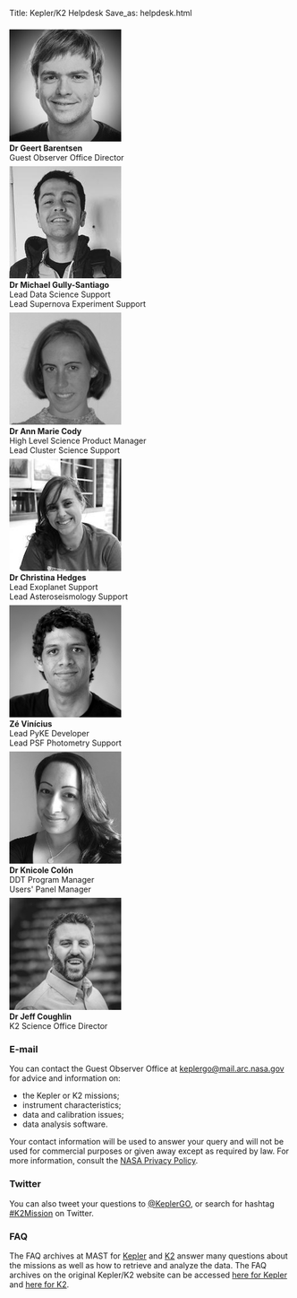 Title: Kepler/K2 Helpdesk
Save_as: helpdesk.html

<div class="row">
    <div class="col-sm-4 text-center">
        <img src="images/faces/geert.jpg" class="img-circle" style="padding-top:0.5em;"><br>
        <b>Dr Geert Barentsen</b><br>
        Guest Observer Office Director
    </div>
    <div class="col-sm-4 text-center">
        <img src="images/faces/gully.jpg" class="img-circle" style="padding-top:0.5em;"><br>
        <b>Dr Michael Gully-Santiago</b><br>
        Lead Data Science Support<br>
        Lead Supernova Experiment Support
    </div>
    <div class="col-sm-4 text-center">
        <img src="images/faces/annmarie.jpg" class="img-circle" style="padding-top:0.5em;"><br>
        <b>Dr Ann Marie Cody</b><br>
        High Level Science Product Manager<br>
        Lead Cluster Science Support
    </div>
    <div class="col-sm-4 text-center">
        <img src="images/faces/christina.jpg" class="img-circle" style="padding-top:0.5em;"><br>
        <b>Dr Christina Hedges</b><br>
        Lead Exoplanet Support<br>
        Lead Asteroseismology Support
    </div>
    <div class="col-sm-4 text-center">
        <img src="images/faces/ze.jpg" class="img-circle" style="padding-top:0.5em;"><br>
        <b>Zé Vinícius</b><br>
        Lead PyKE Developer<br>
        Lead PSF Photometry Support
    </div>
    <div class="col-sm-4 text-center">
        <img src="images/faces/knicole.jpg" class="img-circle" style="padding-top:0.5em;"><br>
        <b>Dr Knicole Colón</b><br>
        DDT Program Manager<br/>
        Users' Panel Manager
    </div>
    <div class="col-sm-4 text-center">
        <img src="images/faces/jeff.jpg" class="img-circle" style="padding-top:0.5em;"><br>
        <b>Dr Jeff Coughlin</b><br>
        K2 Science Office Director
    </div>
</div>

### E-mail

You can contact the Guest Observer Office at [keplergo@mail.arc.nasa.gov](mailto:keplergo@mail.arc.nasa.gov) for advice and information on:

* the Kepler or K2 missions;
* instrument characteristics;
* data and calibration issues;
* data analysis software.

Your contact information will be used to answer your query and will not be used for commercial purposes or given away except as required by law. For more information, consult the [NASA Privacy Policy](http://www.nasa.gov/about/highlights/HP_Privacy.html).

### Twitter

You can also tweet your questions to <a href="https://twitter.com/KeplerGO">@KeplerGO</a>,
or search for hashtag <a href="https://twitter.com/search?q=k2mission">#K2Mission</a>
on Twitter.

### FAQ

The FAQ archives at MAST for
[Kepler](http://archive.stsci.edu/mast_faq.php?mission=KEPLER) and
[K2](http://archive.stsci.edu/mast_faq.php?mission=K2) answer many
questions about the missions as well as how to retrieve and analyze
the data.  The FAQ archives on the original Kepler/K2 website can be accessed
[here for Kepler](/FAQ.shtml) and
[here for K2](/K2/FAQ.shtml).
